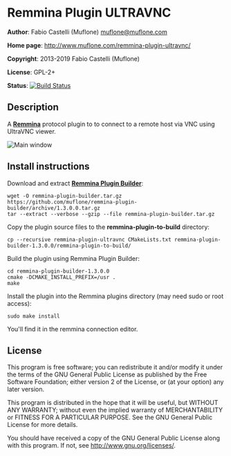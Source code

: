 # Remmina Plugin ULTRAVNC

**Author**: Fabio Castelli (Muflone) <muflone@muflone.com>

**Home page**: http://www.muflone.com/remmina-plugin-ultravnc/

**Copyright**: 2013-2019 Fabio Castelli (Muflone)

**License**: GPL-2+

**Status**: [![Build Status](https://travis-ci.org/muflone/remmina-plugin-ultravnc.svg?branch=master)](https://travis-ci.org/muflone/remmina-plugin-ultravnc)

## Description

A [**Remmina**](https://github.com/freerdp/remmina) protocol plugin to to
connect to a remote host via VNC using UltraVNC viewer.

![Main window](http://www.muflone.com/resources/remmina-plugin-ultravnc/archive/latest/english/general.png)

## Install instructions

Download and extract [**Remmina Plugin Builder**](https://github.com/muflone/remmina-plugin-builder/releases/):

    wget -O remmina-plugin-builder.tar.gz https://github.com/muflone/remmina-plugin-builder/archive/1.3.0.0.tar.gz
    tar --extract --verbose --gzip --file remmina-plugin-builder.tar.gz

Copy the plugin source files to the **remmina-plugin-to-build** directory:

    cp --recursive remmina-plugin-ultravnc CMakeLists.txt remmina-plugin-builder-1.3.0.0/remmina-plugin-to-build/

Build the plugin using Remmina Plugin Builder:

    cd remmina-plugin-builder-1.3.0.0
    cmake -DCMAKE_INSTALL_PREFIX=/usr .
    make

Install the plugin into the Remmina plugins directory (may need sudo or root
access):

    sudo make install

You'll find it in the remmina connection editor.

## License

This program is free software; you can redistribute it and/or modify
it under the terms of the GNU General Public License as published by
the Free Software Foundation; either version 2 of the License, or
(at your option) any later version.

This program is distributed in the hope that it will be useful, but WITHOUT
ANY WARRANTY; without even the implied warranty of MERCHANTABILITY or
FITNESS FOR A PARTICULAR PURPOSE.  See the GNU General Public License for
more details.

You should have received a copy of the GNU General Public License
along with this program.  If not, see <http://www.gnu.org/licenses/>.
